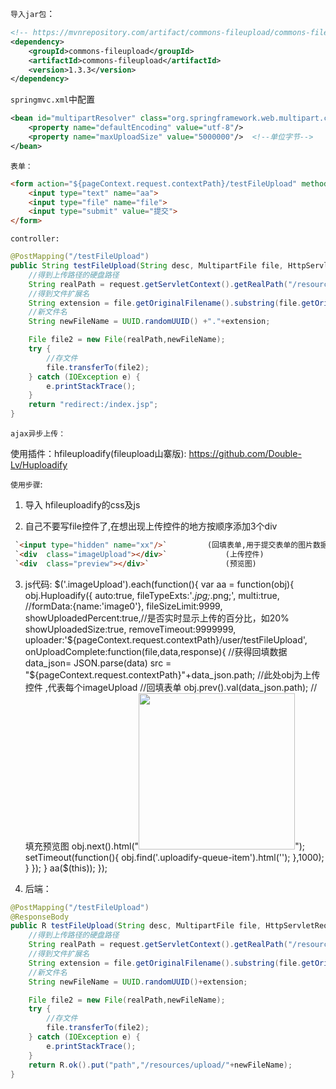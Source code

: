 `导入jar包`：
```xml
<!-- https://mvnrepository.com/artifact/commons-fileupload/commons-fileupload -->
<dependency>
    <groupId>commons-fileupload</groupId>
    <artifactId>commons-fileupload</artifactId>
    <version>1.3.3</version>
</dependency>
```
`springmvc.xml`中配置
```xml
<bean id="multipartResolver" class="org.springframework.web.multipart.commons.CommonsMultipartResolver">
    <property name="defaultEncoding" value="utf-8"/>
    <property name="maxUploadSize" value="5000000"/>  <!--单位字节-->
</bean>
```
`表单：`
```html
<form action="${pageContext.request.contextPath}/testFileUpload" method="post" enctype="multipart/form-data">
    <input type="text" name="aa">
    <input type="file" name="file">
    <input type="submit" value="提交">
</form>
```

`controller:`
```java
@PostMapping("/testFileUpload")
public String testFileUpload(String desc, MultipartFile file, HttpServletRequest request){
    //得到上传路径的硬盘路径
    String realPath = request.getServletContext().getRealPath("/resources/upload");
    //得到文件扩展名
    String extension = file.getOriginalFilename().substring(file.getOriginalFilename().lastIndexOf("."));
    //新文件名
    String newFileName = UUID.randomUUID() +"."+extension;

    File file2 = new File(realPath,newFileName);
    try {
        //存文件
        file.transferTo(file2);
    } catch (IOException e) {
        e.printStackTrace();
    }
    return "redirect:/index.jsp";
}
```


`ajax异步上传：`

使用插件：hfileuploadify(fileupload山寨版): https://github.com/Double-Lv/Huploadify

`使用步骤`:
1. 导入 hfileuploadify的css及js

2. 自己不要写file控件了,在想出现上传控件的地方按顺序添加3个div
```html
 `<input type="hidden" name="xx"/>`			(回填表单,用于提交表单的图片数据库存储)
 `<div  class="imageUpload"></div>`				(上传控件)
 `<div  class="preview"></div>`					(预览图)
```


3. js代码:
$('.imageUpload').each(function(){
    var aa = function(obj){
        obj.Huploadify({
            auto:true,
            fileTypeExts:'*.jpg;*.png;',
            multi:true,
            //formData:{name:'image0'},
            fileSizeLimit:9999,
            showUploadedPercent:true,//是否实时显示上传的百分比，如20%
            showUploadedSize:true,
            removeTimeout:9999999,
            uploader:'${pageContext.request.contextPath}/user/testFileUpload',
            onUploadComplete:function(file,data,response){
                    //获得回填数据
                data_json= JSON.parse(data)
                src = "${pageContext.request.contextPath}"+data_json.path;
                //此处obj为上传控件  ,代表每个imageUpload
                //回填表单
                obj.prev().val(data_json.path);
                //填充预览图
                obj.next().html("<img src='"+src+"' style='height:250px'/>");
                setTimeout(function(){
                    obj.find('.uploadify-queue-item').html('');
                },1000);
            }
        });
    }
    aa($(this));
});

4. 后端：
```java
@PostMapping("/testFileUpload")
@ResponseBody
public R testFileUpload(String desc, MultipartFile file, HttpServletRequest request){
    //得到上传路径的硬盘路径
    String realPath = request.getServletContext().getRealPath("/resources/upload");
    //得到文件扩展名
    String extension = file.getOriginalFilename().substring(file.getOriginalFilename().lastIndexOf("."));
    //新文件名
    String newFileName = UUID.randomUUID()+extension;

    File file2 = new File(realPath,newFileName);
    try {
        //存文件
        file.transferTo(file2);
    } catch (IOException e) {
        e.printStackTrace();
    }
    return R.ok().put("path","/resources/upload/"+newFileName);
}
```

